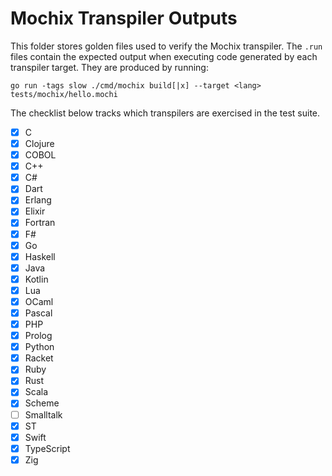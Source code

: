 # Mochix Transpiler Outputs

This folder stores golden files used to verify the Mochix transpiler. The `.run` files contain the expected output when executing code generated by each transpiler target. They are produced by running:

```
go run -tags slow ./cmd/mochix build[|x] --target <lang> tests/mochix/hello.mochi
```

The checklist below tracks which transpilers are exercised in the test suite.

- [x] C
- [x] Clojure
- [x] COBOL
- [x] C++
- [x] C#
- [x] Dart
- [x] Erlang
- [x] Elixir
- [x] Fortran
- [x] F#
- [x] Go
- [x] Haskell
- [x] Java
- [x] Kotlin
- [x] Lua
- [x] OCaml
- [x] Pascal
- [x] PHP
- [x] Prolog
- [x] Python
- [x] Racket
- [x] Ruby
- [x] Rust
- [x] Scala
- [x] Scheme
- [ ] Smalltalk
- [x] ST
- [x] Swift
- [x] TypeScript
- [x] Zig
